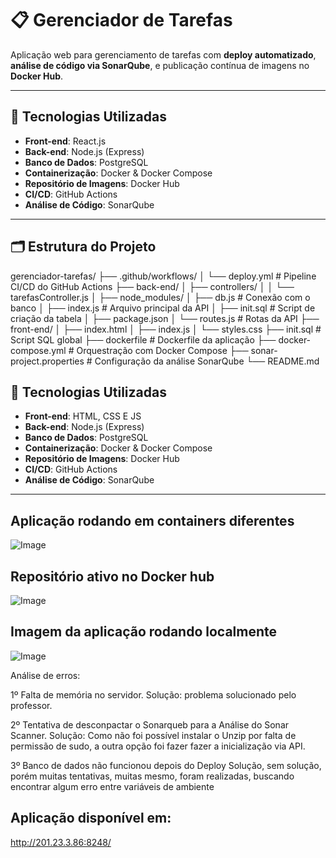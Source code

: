 # 📋 Gerenciador de Tarefas

Aplicação web para gerenciamento de tarefas com **deploy automatizado**, **análise de código via SonarQube**, e publicação contínua de imagens no **Docker Hub**.

---

## 🚀 Tecnologias Utilizadas

- **Front-end**: React.js
- **Back-end**: Node.js (Express)
- **Banco de Dados**: PostgreSQL
- **Containerização**: Docker & Docker Compose
- **Repositório de Imagens**: Docker Hub
- **CI/CD**: GitHub Actions
- **Análise de Código**: SonarQube

---

## 🗂️ Estrutura do Projeto

gerenciador-tarefas/
├── .github/workflows/
│ └── deploy.yml # Pipeline CI/CD do GitHub Actions
├── back-end/
│ ├── controllers/
│ │ └── tarefasController.js
│ ├── node_modules/
│ ├── db.js # Conexão com o banco
│ ├── index.js # Arquivo principal da API
│ ├── init.sql # Script de criação da tabela
│ ├── package.json
│ └── routes.js # Rotas da API
├── front-end/
│ ├── index.html
│ ├── index.js
│ └── styles.css
├── init.sql # Script SQL global
├── dockerfile # Dockerfile da aplicação
├── docker-compose.yml # Orquestração com Docker Compose
├── sonar-project.properties # Configuração da análise SonarQube
└── README.md

## 🚀 Tecnologias Utilizadas

- **Front-end**: HTML, CSS E JS
- **Back-end**: Node.js (Express)
- **Banco de Dados**: PostgreSQL
- **Containerização**: Docker & Docker Compose
- **Repositório de Imagens**: Docker Hub
- **CI/CD**: GitHub Actions
- **Análise de Código**: SonarQube

---

## Aplicação rodando em containers diferentes

![Image](https://github.com/user-attachments/assets/839c06c0-a705-450e-a07c-92406ffb3756)

## Repositório ativo no Docker hub

![Image](https://github.com/user-attachments/assets/b864e707-5bfe-4ee1-ad3a-b314330f85c4)

## Imagem da aplicação rodando localmente

![Image](https://github.com/user-attachments/assets/0605157d-1ef8-46ef-9530-7d76a9165459)

Análise de erros:

1º Falta de memória no servidor. 
Solução: problema solucionado pelo professor.

2º Tentativa de desconpactar o Sonarqueb para a Análise do Sonar Scanner.
Solução: Como não foi possível instalar o Unzip por falta de permissão de sudo,
a outra opção foi fazer fazer a inicialização via API.

3º Banco de dados não funcionou depois do Deploy
Solução, sem solução, porém muitas tentativas, muitas mesmo, foram realizadas, buscando encontrar algum
erro entre variáveis de ambiente


## Aplicação disponível em:
http://201.23.3.86:8248/




